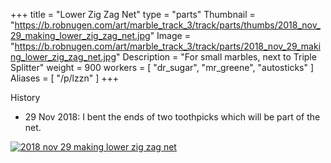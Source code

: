 +++
title = "Lower Zig Zag Net"
type = "parts"
Thumbnail = "https://b.robnugen.com/art/marble_track_3/track/parts/thumbs/2018_nov_29_making_lower_zig_zag_net.jpg"
Image = "https://b.robnugen.com/art/marble_track_3/track/parts/2018_nov_29_making_lower_zig_zag_net.jpg"
Description = "For small marbles, next to Triple Splitter"
weight = 900
workers = [
	"dr_sugar",
	"mr_greene",
	"autosticks"
]
Aliases = [
  "/p/lzzn"
]
+++

History

* 29 Nov 2018: I bent the ends of two toothpicks which will be part of the net.

[![2018 nov 29 making lower zig zag net](//b.robnugen.com/art/marble_track_3/track/parts/thumbs/2018_nov_29_making_lower_zig_zag_net.jpg)](//b.robnugen.com/art/marble_track_3/track/parts/2018_nov_29_making_lower_zig_zag_net.jpg)
